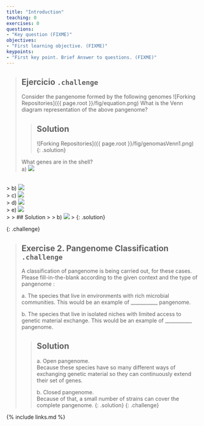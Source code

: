 ```yaml
---
title: "Introduction"
teaching: 0
exercises: 0
questions:
- "Key question (FIXME)"
objectives:
- "First learning objective. (FIXME)"
keypoints:
- "First key point. Brief Answer to questions. (FIXME)"
---
```

> ## Ejercicio `.challenge`
> Consider the pangenome formed by the following genomes
> ![Forking Repositories]({{ page.root }}/fig/equation.png)
> What is the Venn diagram representation of the above pangenome?
> > ## Solution
> >![Forking Repositories]({{ page.root }}/fig/genomasVenn1.png)
> {: .solution}
> 
> What genes are in the shell?<br>
> a) <img src="https://render.githubusercontent.com/render/math?math=\{a_{3}\}">
<br>
> b) <img src="https://render.githubusercontent.com/render/math?math=\{a_{2}\}"><br>
> c) <img src="https://render.githubusercontent.com/render/math?math=\{a_{1}, a_{4}, a_{5}, a_{6}\}"><br>
> d) <img src="https://render.githubusercontent.com/render/math?math=\{a_{2}, a_{3}\}"><br>
> e) <img src="https://render.githubusercontent.com/render/math?math=\{a_{1}, a_{3}, a_{4}, a_{5}, a_{6}\}"><br>
> > ## Solution
> > b) <img src="https://render.githubusercontent.com/render/math?math=\{a_{3}\}">
> {: .solution}

{: .challenge}

> ## Exercise 2. Pangenome Classification `.challenge`
> A classification of pangenome is being carried out, for these cases. Please fill-in-the-blank according to the given context and the type of pangenome :  
> 
> a. The species that live in environments with rich microbial communities. This would be an example of ___________ pangenome.  
> 
> b. The species that live in isolated niches with limited access to genetic material exchange. This would be an example of ___________ pangenome.  
> 
> > ## Solution
> >a. Open pangenome.  
> > Because these species have so many different ways of exchanging genetic material so they can continuously extend their set of genes.  
> >
> >b. Closed pangenome.  
> > Because of that, a small number of strains can cover the complete pangenome. 
> {: .solution}
{: .challenge}


{% include links.md %}

